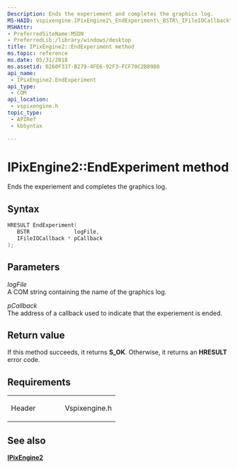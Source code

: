 ```yaml
---
Description: Ends the experiement and completes the graphics log.
MS-HAID: vspixengine.IPixEngine2\_EndExperiment\_BSTR\_IFileIOCallback\_ptr
MSHAttr:
- PreferredSiteName:MSDN
- PreferredLib:/library/windows/desktop
title: IPixEngine2::EndExperiment method
ms.topic: reference
ms.date: 05/31/2018
ms.assetid: 0260F337-B279-4FE6-92F3-FCF70C2B8980
api_name: 
 - IPixEngine2.EndExperiment
api_type: 
 - COM
api_location: 
 - vspixengine.h
topic_type: 
 - APIRef
 - kbSyntax

---
```


# <span id="vspixengine.ipixengine2_endexperiment_bstr_ifileiocallback_ptr"></span>IPixEngine2::EndExperiment method

Ends the experiement and completes the graphics log.

## Syntax


```C++
HRESULT EndExperiment(
   BSTR              logFile,
   IFileIOCallback * pCallback
);
```

## Parameters

*logFile*   
A COM string containing the name of the graphics log.

*pCallback*   
The address of a callback used to indicate that the experiement is ended.

## Return value

If this method succeeds, it returns **S\_OK**. Otherwise, it returns an **HRESULT** error code.

## Requirements

<table><colgroup><col style="width: 50%" /><col style="width: 50%" /></colgroup><tbody><tr class="odd"><td><p>Header</p></td><td>Vspixengine.h</td></tr></tbody></table>

## <span id="see_also"></span>See also

[**IPixEngine2**](/windows/desktop/direct3dtools/ipixengine2)

 

 